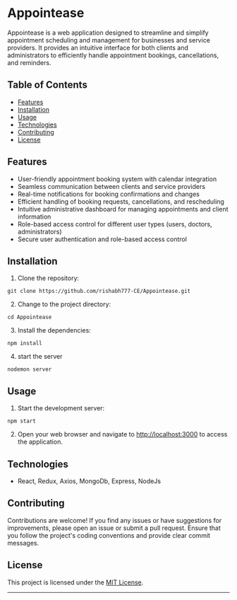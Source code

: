 # Appointease


Appointease is a web application designed to streamline and simplify appointment scheduling and management for businesses and service providers. It provides an intuitive interface for both clients and administrators to efficiently handle appointment bookings, cancellations, and reminders.

## Table of Contents

- [Features](#features)
- [Installation](#installation)
- [Usage](#usage)
- [Technologies](#technologies)
- [Contributing](#contributing)
- [License](#license)

## Features

- User-friendly appointment booking system with calendar integration
- Seamless communication between clients and service providers
- Real-time notifications for booking confirmations and changes
- Efficient handling of booking requests, cancellations, and rescheduling
- Intuitive administrative dashboard for managing appointments and client information
- Role-based access control for different user types (users, doctors, administrators)
- Secure user authentication and role-based access control


## Installation

1. Clone the repository:

```shell
git clone https://github.com/rishabh777-CE/Appointease.git
```

2. Change to the project directory:

```shell
cd Appointease
```

3. Install the dependencies:

```shell
npm install
```

4. start the server 

```shell
nodemon server
```

## Usage

1. Start the development server:

```shell
npm start
```

2. Open your web browser and navigate to [http://localhost:3000](http://localhost:3000) to access the application.

## Technologies

- React, Redux, Axios, MongoDb, Express, NodeJs

## Contributing

Contributions are welcome! If you find any issues or have suggestions for improvements, please open an issue or submit a pull request. Ensure that you follow the project's coding conventions and provide clear commit messages.

## License

This project is licensed under the [MIT License](LICENSE).

---
